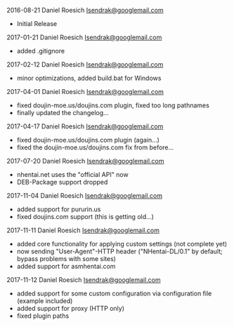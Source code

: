 2016-08-21 Daniel Roesich <Isendrak@googlemail.com>
* Initial Release

2017-01-21 Daniel Roesich <Isendrak@googlemail.com>
* added .gitignore

2017-02-12 Daniel Roesich <Isendrak@googlemail.com>
* minor optimizations, added build.bat for Windows

2017-04-01 Daniel Roesich <Isendrak@googlemail.com>
* fixed doujin-moe.us/doujins.com plugin, fixed too long pathnames
* finally updated the changelog...

2017-04-17 Daniel Roesich <Isendrak@googlemail.com>
* fixed doujin-moe.us/doujins.com plugin (again...)
* fixed the doujin-moe.us/doujins.com fix from before...

2017-07-20 Daniel Roesich <Isendrak@googlemail.com>
* nhentai.net uses the "official API" now
* DEB-Package support dropped

2017-11-04 Daniel Roesich <Isendrak@googlemail.com>
* added support for pururin.us
* fixed doujins.com support (this is getting old...)

2017-11-11 Daniel Roesich <Isendrak@googlemail.com>
* added core functionality for applying custom settings (not complete yet)
* now sending "User-Agent"-HTTP header ("NHentai-DL/0.1" by default; bypass problems with some sites)
* added support for asmhentai.com

2017-11-12 Daniel Roesich <Isendrak@googlemail.com>
* added support for some custom configuration via configuration file (example included)
* added support for proxy (HTTP only)
* fixed plugin paths